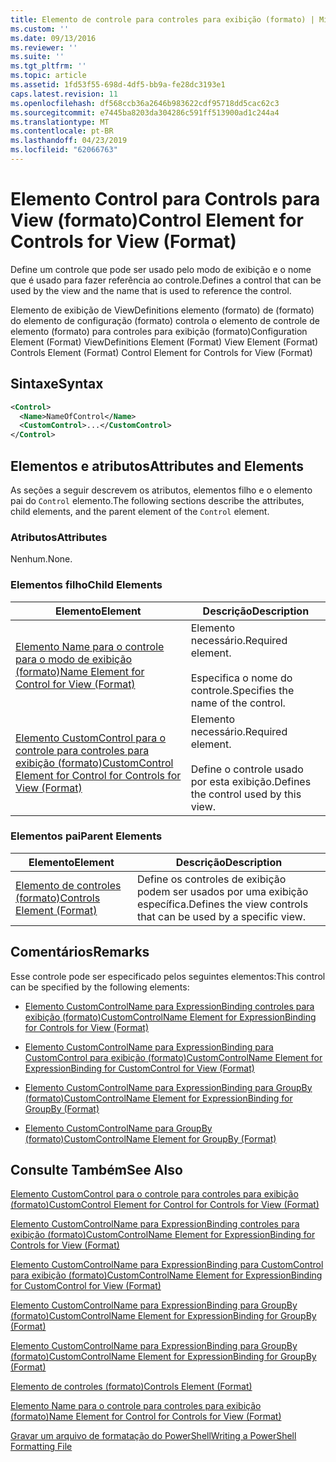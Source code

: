 ```yaml
---
title: Elemento de controle para controles para exibição (formato) | Microsoft Docs
ms.custom: ''
ms.date: 09/13/2016
ms.reviewer: ''
ms.suite: ''
ms.tgt_pltfrm: ''
ms.topic: article
ms.assetid: 1fd53f55-698d-4df5-bb9a-fe28dc3193e1
caps.latest.revision: 11
ms.openlocfilehash: df568ccb36a2646b983622cdf95718dd5cac62c3
ms.sourcegitcommit: e7445ba8203da304286c591ff513900ad1c244a4
ms.translationtype: MT
ms.contentlocale: pt-BR
ms.lasthandoff: 04/23/2019
ms.locfileid: "62066763"
---
```

# <a name="control-element-for-controls-for-view--format"></a><span data-ttu-id="167fa-102">Elemento Control para Controls para View (formato)</span><span class="sxs-lookup"><span data-stu-id="167fa-102">Control Element for Controls for View  (Format)</span></span>

<span data-ttu-id="167fa-103">Define um controle que pode ser usado pelo modo de exibição e o nome que é usado para fazer referência ao controle.</span><span class="sxs-lookup"><span data-stu-id="167fa-103">Defines a control that can be used by the view and the name that is used to reference the control.</span></span>

<span data-ttu-id="167fa-104">Elemento de exibição de ViewDefinitions elemento (formato) de (formato) do elemento de configuração (formato) controla o elemento de controle de elemento (formato) para controles para exibição (formato)</span><span class="sxs-lookup"><span data-stu-id="167fa-104">Configuration Element (Format) ViewDefinitions Element (Format) View Element (Format) Controls Element (Format) Control Element for Controls for View (Format)</span></span>

## <a name="syntax"></a><span data-ttu-id="167fa-105">Sintaxe</span><span class="sxs-lookup"><span data-stu-id="167fa-105">Syntax</span></span>

```xml
<Control>
  <Name>NameOfControl</Name>
  <CustomControl>...</CustomControl>
</Control>
```

## <a name="attributes-and-elements"></a><span data-ttu-id="167fa-106">Elementos e atributos</span><span class="sxs-lookup"><span data-stu-id="167fa-106">Attributes and Elements</span></span>

<span data-ttu-id="167fa-107">As seções a seguir descrevem os atributos, elementos filho e o elemento pai do `Control` elemento.</span><span class="sxs-lookup"><span data-stu-id="167fa-107">The following sections describe the attributes, child elements, and the parent element of the `Control` element.</span></span>

### <a name="attributes"></a><span data-ttu-id="167fa-108">Atributos</span><span class="sxs-lookup"><span data-stu-id="167fa-108">Attributes</span></span>

<span data-ttu-id="167fa-109">Nenhum.</span><span class="sxs-lookup"><span data-stu-id="167fa-109">None.</span></span>

### <a name="child-elements"></a><span data-ttu-id="167fa-110">Elementos filho</span><span class="sxs-lookup"><span data-stu-id="167fa-110">Child Elements</span></span>

|<span data-ttu-id="167fa-111">Elemento</span><span class="sxs-lookup"><span data-stu-id="167fa-111">Element</span></span>|<span data-ttu-id="167fa-112">Descrição</span><span class="sxs-lookup"><span data-stu-id="167fa-112">Description</span></span>|
|-------------|-----------------|
|[<span data-ttu-id="167fa-113">Elemento Name para o controle para o modo de exibição (formato)</span><span class="sxs-lookup"><span data-stu-id="167fa-113">Name Element for Control for View (Format)</span></span>](./name-element-for-control-for-controls-for-view-format.md)|<span data-ttu-id="167fa-114">Elemento necessário.</span><span class="sxs-lookup"><span data-stu-id="167fa-114">Required element.</span></span><br /><br /> <span data-ttu-id="167fa-115">Especifica o nome do controle.</span><span class="sxs-lookup"><span data-stu-id="167fa-115">Specifies the name of the control.</span></span>|
|[<span data-ttu-id="167fa-116">Elemento CustomControl para o controle para controles para exibição (formato)</span><span class="sxs-lookup"><span data-stu-id="167fa-116">CustomControl Element for Control for Controls for View (Format)</span></span>](./customcontrol-element-for-control-for-controls-for-view-format.md)|<span data-ttu-id="167fa-117">Elemento necessário.</span><span class="sxs-lookup"><span data-stu-id="167fa-117">Required element.</span></span><br /><br /> <span data-ttu-id="167fa-118">Define o controle usado por esta exibição.</span><span class="sxs-lookup"><span data-stu-id="167fa-118">Defines the control used by this view.</span></span>|

### <a name="parent-elements"></a><span data-ttu-id="167fa-119">Elementos pai</span><span class="sxs-lookup"><span data-stu-id="167fa-119">Parent Elements</span></span>

|<span data-ttu-id="167fa-120">Elemento</span><span class="sxs-lookup"><span data-stu-id="167fa-120">Element</span></span>|<span data-ttu-id="167fa-121">Descrição</span><span class="sxs-lookup"><span data-stu-id="167fa-121">Description</span></span>|
|-------------|-----------------|
|[<span data-ttu-id="167fa-122">Elemento de controles (formato)</span><span class="sxs-lookup"><span data-stu-id="167fa-122">Controls Element (Format)</span></span>](./controls-element-for-view-format.md)|<span data-ttu-id="167fa-123">Define os controles de exibição podem ser usados por uma exibição específica.</span><span class="sxs-lookup"><span data-stu-id="167fa-123">Defines the view controls that can be used by a specific view.</span></span>|

## <a name="remarks"></a><span data-ttu-id="167fa-124">Comentários</span><span class="sxs-lookup"><span data-stu-id="167fa-124">Remarks</span></span>

<span data-ttu-id="167fa-125">Esse controle pode ser especificado pelos seguintes elementos:</span><span class="sxs-lookup"><span data-stu-id="167fa-125">This control can be specified by the following elements:</span></span>

- [<span data-ttu-id="167fa-126">Elemento CustomControlName para ExpressionBinding controles para exibição (formato)</span><span class="sxs-lookup"><span data-stu-id="167fa-126">CustomControlName Element for ExpressionBinding for Controls for View (Format)</span></span>](./customcontrolname-element-for-expressionbinding-for-controls-for-view-format.md)

- [<span data-ttu-id="167fa-127">Elemento CustomControlName para ExpressionBinding para CustomControl para exibição (formato)</span><span class="sxs-lookup"><span data-stu-id="167fa-127">CustomControlName Element for ExpressionBinding for CustomControl for View (Format)</span></span>](./customcontrolname-element-for-expressionbinding-for-customcontrol-for-view-format.md)

- [<span data-ttu-id="167fa-128">Elemento CustomControlName para ExpressionBinding para GroupBy (formato)</span><span class="sxs-lookup"><span data-stu-id="167fa-128">CustomControlName Element for ExpressionBinding for GroupBy (Format)</span></span>](./customcontrolname-element-for-expressionbinding-for-groupby-format.md)

- [<span data-ttu-id="167fa-129">Elemento CustomControlName para GroupBy (formato)</span><span class="sxs-lookup"><span data-stu-id="167fa-129">CustomControlName Element for GroupBy (Format)</span></span>](./customcontrolname-element-for-groupby-format.md)

## <a name="see-also"></a><span data-ttu-id="167fa-130">Consulte Também</span><span class="sxs-lookup"><span data-stu-id="167fa-130">See Also</span></span>

[<span data-ttu-id="167fa-131">Elemento CustomControl para o controle para controles para exibição (formato)</span><span class="sxs-lookup"><span data-stu-id="167fa-131">CustomControl Element for Control for Controls for View (Format)</span></span>](./customcontrol-element-for-control-for-controls-for-view-format.md)

[<span data-ttu-id="167fa-132">Elemento CustomControlName para ExpressionBinding controles para exibição (formato)</span><span class="sxs-lookup"><span data-stu-id="167fa-132">CustomControlName Element for ExpressionBinding for Controls for View (Format)</span></span>](./customcontrolname-element-for-expressionbinding-for-controls-for-view-format.md)

[<span data-ttu-id="167fa-133">Elemento CustomControlName para ExpressionBinding para CustomControl para exibição (formato)</span><span class="sxs-lookup"><span data-stu-id="167fa-133">CustomControlName Element for ExpressionBinding for CustomControl for View (Format)</span></span>](./customcontrolname-element-for-expressionbinding-for-customcontrol-for-view-format.md)

[<span data-ttu-id="167fa-134">Elemento CustomControlName para ExpressionBinding para GroupBy (formato)</span><span class="sxs-lookup"><span data-stu-id="167fa-134">CustomControlName Element for ExpressionBinding for GroupBy (Format)</span></span>](./customcontrolname-element-for-expressionbinding-for-groupby-format.md)

[<span data-ttu-id="167fa-135">Elemento CustomControlName para ExpressionBinding para GroupBy (formato)</span><span class="sxs-lookup"><span data-stu-id="167fa-135">CustomControlName Element for ExpressionBinding for GroupBy (Format)</span></span>](./customcontrolname-element-for-expressionbinding-for-groupby-format.md)

[<span data-ttu-id="167fa-136">Elemento de controles (formato)</span><span class="sxs-lookup"><span data-stu-id="167fa-136">Controls Element (Format)</span></span>](./controls-element-for-view-format.md)

[<span data-ttu-id="167fa-137">Elemento Name para o controle para controles para exibição (formato)</span><span class="sxs-lookup"><span data-stu-id="167fa-137">Name Element for Control for Controls for View (Format)</span></span>](./name-element-for-control-for-controls-for-view-format.md)

[<span data-ttu-id="167fa-138">Gravar um arquivo de formatação do PowerShell</span><span class="sxs-lookup"><span data-stu-id="167fa-138">Writing a PowerShell Formatting File</span></span>](./writing-a-powershell-formatting-file.md)
